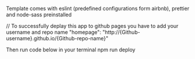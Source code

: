 Template comes with eslint (predefined configurations form airbnb), prettier and node-sass preinstalled

// To successfully deplay this app to github pages you have to add your username and repo name 
"homepage": "http://{Github-username}.github.io/{Github-repo-name}"

Then run code below in your terminal
npm run deploy


